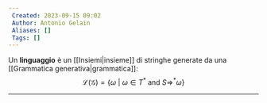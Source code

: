 ```yaml
---
 Created: 2023-09-15 09:02
 Author: Antonio Gelain
 Aliases: []
 Tags: []
---
```


Un **linguaggio** è un [[Insiemi|insieme]] di stringhe generate da una [[Grammatica generativa|grammatica]]:
$$\mathcal{L}(\mathcal{G}) = \{ \omega\ |\ \omega \in T^{*} \text{ and } S \Rightarrow ^{*}\omega \}$$

---


